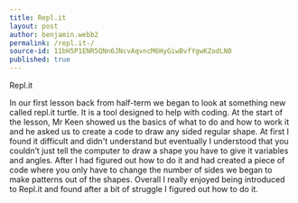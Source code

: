```yaml
---
title: Repl.it 
layout: post
author: benjamin.webb2
permalink: /repl.it-/
source-id: 11bH5P1ENR5QNn6JNcvAqvncM6HyGiwBvfYgwKZodLN0
published: true
---
```

Repl.it

In our first lesson back from half-term we began to look at something new called repl.it turtle. It is a tool designed to help with coding. At the start of the lesson, Mr Keen showed us the basics of what to do and how to work it and he asked us to create a code to draw any sided regular shape. At first I found it difficult and didn't understand but eventually I understood that you couldn’t just tell the computer to draw a shape you have to give it variables and angles. After I had figured out how to do it and had created a piece of code where you only have to change the number of sides we began to make patterns out of the shapes. Overall I really enjoyed being introduced to Repl.it and found after a bit of struggle I figured out how to do it.

